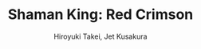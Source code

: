 --- 
slug: "shaman-king-red-crimson"
title: "Shaman King: Red Crimson"
publishdate: "2019-01-09"
src: "https://365manga.net/manga/shaman-king-red-crimson"
author: "Hiroyuki Takei, Jet Kusakura"
image: "https://data.365manga.net/images/thumbnails/32517-shaman-king-red-crimson.jpg"
tags: ["Action","Adventure","Shounen","Shounen ai","Supernatural"]
chapters: ["Chapter 3 ","Chapter 2: K & H ","Chapter 1: Agent Jun"]
chapterlinks: ["https://365manga.net/shaman-king-red-crimson/chapter-3.html","https://365manga.net/shaman-king-red-crimson/chapter-2.html","https://365manga.net/shaman-king-red-crimson/chapter-1.html"]
description: "Shaman King: Red Crimson manga summary: The start of the first official spin-off series for Shaman King featuring the Tao Family and their fight against the Red Crimson!"
---